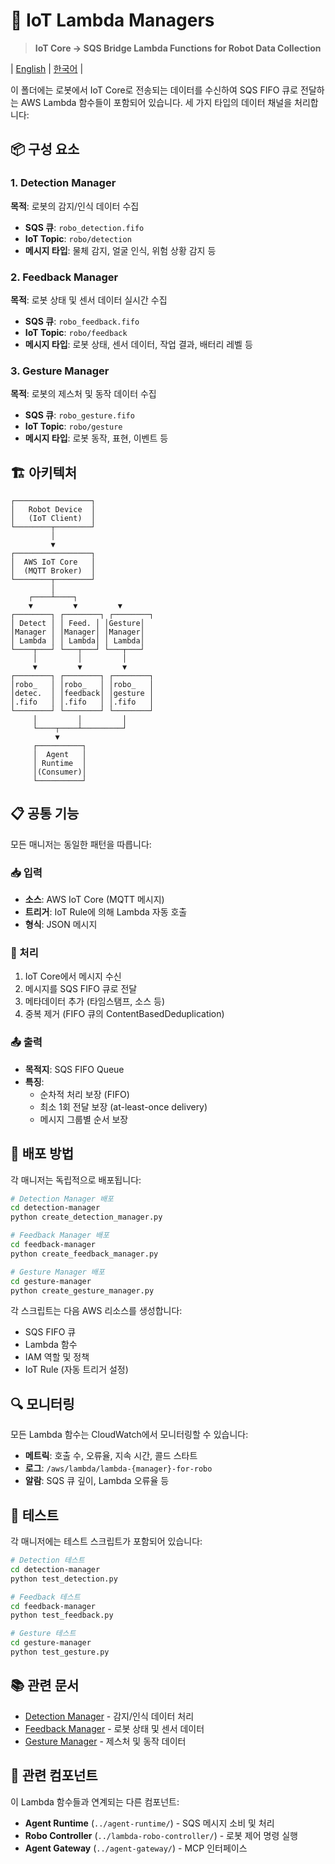 # 🔌 IoT Lambda Managers

> **IoT Core → SQS Bridge Lambda Functions for Robot Data Collection**

<p>
  | <a href="./README.md">English</a> | <a href="./README-ko.md">한국어</a> |
</p>

이 폴더에는 로봇에서 IoT Core로 전송되는 데이터를 수신하여 SQS FIFO 큐로 전달하는 AWS Lambda 함수들이 포함되어 있습니다. 세 가지 타입의 데이터 채널을 처리합니다:

## 📦 구성 요소

### 1. Detection Manager
**목적**: 로봇의 감지/인식 데이터 수집
- **SQS 큐**: `robo_detection.fifo`
- **IoT Topic**: `robo/detection`
- **메시지 타입**: 물체 감지, 얼굴 인식, 위험 상황 감지 등

### 2. Feedback Manager  
**목적**: 로봇 상태 및 센서 데이터 실시간 수집
- **SQS 큐**: `robo_feedback.fifo`
- **IoT Topic**: `robo/feedback`
- **메시지 타입**: 로봇 상태, 센서 데이터, 작업 결과, 배터리 레벨 등

### 3. Gesture Manager
**목적**: 로봇의 제스처 및 동작 데이터 수집
- **SQS 큐**: `robo_gesture.fifo`
- **IoT Topic**: `robo/gesture`
- **메시지 타입**: 로봇 동작, 표현, 이벤트 등

## 🏗️ 아키텍처

```
┌─────────────────┐
│   Robot Device  │
│   (IoT Client)  │
└────────┬────────┘
         │
         ▼
┌─────────────────┐
│  AWS IoT Core   │
│  (MQTT Broker)  │
└────────┬────────┘
         │
    ┌────┴────┐
    ▼         ▼         ▼
┌────────┐ ┌────────┐ ┌────────┐
│ Detect │ │ Feed. │ │Gesture│
│Manager │ │Manager│ │Manager│
│ Lambda │ │ Lambda│ │ Lambda│
└────┬───┘ └───┬───┘ └───┬───┘
     │         │         │
     ▼         ▼         ▼
┌────────┐ ┌────────┐ ┌────────┐
│robo_   │ │robo_   │ │robo_   │
│detec.  │ │feedback│ │gesture │
│.fifo   │ │.fifo   │ │.fifo   │
└────────┘ └────────┘ └────────┘
     │         │         │
     └────┬────┴─────────┘
          ▼
     ┌──────────┐
     │  Agent   │
     │ Runtime  │
     │(Consumer)│
     └──────────┘
```

## 📋 공통 기능

모든 매니저는 동일한 패턴을 따릅니다:

### 📥 입력
- **소스**: AWS IoT Core (MQTT 메시지)
- **트리거**: IoT Rule에 의해 Lambda 자동 호출
- **형식**: JSON 메시지

### 🔄 처리
1. IoT Core에서 메시지 수신
2. 메시지를 SQS FIFO 큐로 전달
3. 메타데이터 추가 (타임스탬프, 소스 등)
4. 중복 제거 (FIFO 큐의 ContentBasedDeduplication)

### 📤 출력
- **목적지**: SQS FIFO Queue
- **특징**: 
  - 순차적 처리 보장 (FIFO)
  - 최소 1회 전달 보장 (at-least-once delivery)
  - 메시지 그룹별 순서 보장

## 🚀 배포 방법

각 매니저는 독립적으로 배포됩니다:

```bash
# Detection Manager 배포
cd detection-manager
python create_detection_manager.py

# Feedback Manager 배포
cd feedback-manager
python create_feedback_manager.py

# Gesture Manager 배포
cd gesture-manager
python create_gesture_manager.py
```

각 스크립트는 다음 AWS 리소스를 생성합니다:
- SQS FIFO 큐
- Lambda 함수
- IAM 역할 및 정책
- IoT Rule (자동 트리거 설정)

## 🔍 모니터링

모든 Lambda 함수는 CloudWatch에서 모니터링할 수 있습니다:

- **메트릭**: 호출 수, 오류율, 지속 시간, 콜드 스타트
- **로그**: `/aws/lambda/lambda-{manager}-for-robo`
- **알람**: SQS 큐 깊이, Lambda 오류율 등

## 🧪 테스트

각 매니저에는 테스트 스크립트가 포함되어 있습니다:

```bash
# Detection 테스트
cd detection-manager
python test_detection.py

# Feedback 테스트
cd feedback-manager
python test_feedback.py

# Gesture 테스트
cd gesture-manager
python test_gesture.py
```

## 📚 관련 문서

- [Detection Manager](detection-manager/) - 감지/인식 데이터 처리
- [Feedback Manager](feedback-manager/README.md) - 로봇 상태 및 센서 데이터
- [Gesture Manager](gesture-manager/) - 제스처 및 동작 데이터

## 🔗 관련 컴포넌트

이 Lambda 함수들과 연계되는 다른 컴포넌트:
- **Agent Runtime** (`../agent-runtime/`) - SQS 메시지 소비 및 처리
- **Robo Controller** (`../lambda-robo-controller/`) - 로봇 제어 명령 실행
- **Agent Gateway** (`../agent-gateway/`) - MCP 인터페이스
